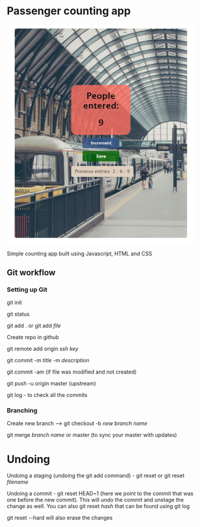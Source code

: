 # Passenger counting app

![screenshot](Screenshots/screenshot.jpg)

Simple counting app built using Javascript, HTML and CSS

## Git workflow

### Setting up Git

git init

git status

git add . or git add _file_

Create repo in github

git remote add origin _ssh key_

git commit -m _title_ -m _description_

git commit -am (if file was modified and not created)

git push -u origin master (upstream)

git log - to check all the commits

### Branching

Create new branch --> git checkout -b _new branch name_

git merge _branch name_ or master (to sync your master with updates)

# Undoing

Undoing a staging (undoing the git add command) - git reset or git reset _filename_

Undoing a commit - git reset HEAD~1 (here we point to the commit that was one before the new commit). This will undo the commit and unstage the change as well. You can also git reset _hash_ that can be found using git log

git reset --hard will also erase the changes
